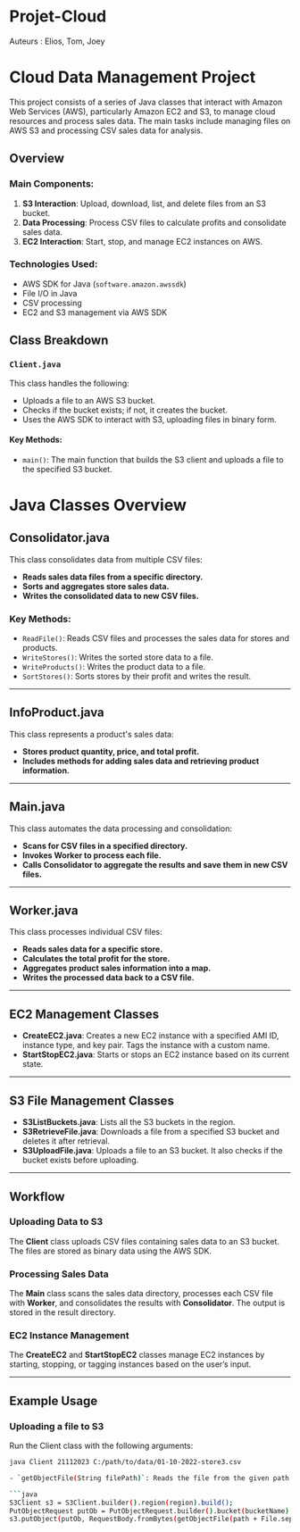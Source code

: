 # Projet-Cloud
Auteurs : Elios, Tom, Joey

# Cloud Data Management Project

This project consists of a series of Java classes that interact with Amazon Web Services (AWS), particularly Amazon EC2 and S3, to manage cloud resources and process sales data. The main tasks include managing files on AWS S3 and processing CSV sales data for analysis.

## Overview

### Main Components:
1. **S3 Interaction**: Upload, download, list, and delete files from an S3 bucket.
2. **Data Processing**: Process CSV files to calculate profits and consolidate sales data.
3. **EC2 Interaction**: Start, stop, and manage EC2 instances on AWS.

### Technologies Used:
- AWS SDK for Java (`software.amazon.awssdk`)
- File I/O in Java
- CSV processing
- EC2 and S3 management via AWS SDK

## Class Breakdown

### `Client.java`

This class handles the following:
- Uploads a file to an AWS S3 bucket.
- Checks if the bucket exists; if not, it creates the bucket.
- Uses the AWS SDK to interact with S3, uploading files in binary form.

#### Key Methods:
- `main()`: The main function that builds the S3 client and uploads a file to the specified S3 bucket.

# Java Classes Overview

## Consolidator.java
This class consolidates data from multiple CSV files:

- **Reads sales data files from a specific directory.**
- **Sorts and aggregates store sales data.**
- **Writes the consolidated data to new CSV files.**

### Key Methods:
- `ReadFile()`: Reads CSV files and processes the sales data for stores and products.
- `WriteStores()`: Writes the sorted store data to a file.
- `WriteProducts()`: Writes the product data to a file.
- `SortStores()`: Sorts stores by their profit and writes the result.

---

## InfoProduct.java
This class represents a product's sales data:

- **Stores product quantity, price, and total profit.**
- **Includes methods for adding sales data and retrieving product information.**

---

## Main.java
This class automates the data processing and consolidation:

- **Scans for CSV files in a specified directory.**
- **Invokes Worker to process each file.**
- **Calls Consolidator to aggregate the results and save them in new CSV files.**

---

## Worker.java
This class processes individual CSV files:

- **Reads sales data for a specific store.**
- **Calculates the total profit for the store.**
- **Aggregates product sales information into a map.**
- **Writes the processed data back to a CSV file.**

---

## EC2 Management Classes
- **CreateEC2.java**: Creates a new EC2 instance with a specified AMI ID, instance type, and key pair. Tags the instance with a custom name.
- **StartStopEC2.java**: Starts or stops an EC2 instance based on its current state.

---

## S3 File Management Classes
- **S3ListBuckets.java**: Lists all the S3 buckets in the region.
- **S3RetrieveFile.java**: Downloads a file from a specified S3 bucket and deletes it after retrieval.
- **S3UploadFile.java**: Uploads a file to an S3 bucket. It also checks if the bucket exists before uploading.

---

## Workflow

### Uploading Data to S3
The **Client** class uploads CSV files containing sales data to an S3 bucket. The files are stored as binary data using the AWS SDK.

### Processing Sales Data
The **Main** class scans the sales data directory, processes each CSV file with **Worker**, and consolidates the results with **Consolidator**. The output is stored in the result directory.

### EC2 Instance Management
The **CreateEC2** and **StartStopEC2** classes manage EC2 instances by starting, stopping, or tagging instances based on the user’s input.

---

## Example Usage

### Uploading a file to S3
Run the Client class with the following arguments:

```bash
java Client 21112023 C:/path/to/data/01-10-2022-store3.csv

- `getObjectFile(String filePath)`: Reads the file from the given path and returns the content as a byte array for uploading.

```java
S3Client s3 = S3Client.builder().region(region).build();
PutObjectRequest putOb = PutObjectRequest.builder().bucket(bucketName).key(filename).build();
s3.putObject(putOb, RequestBody.fromBytes(getObjectFile(path + File.separator + filename)));
